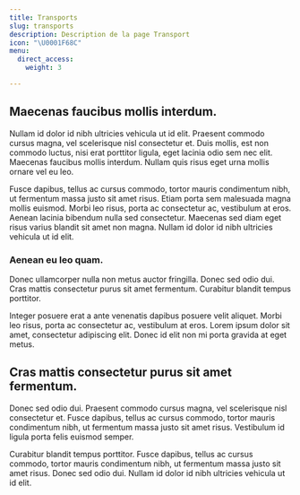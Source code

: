 ```yaml
---
title: Transports
slug: transports
description: Description de la page Transport
icon: "\U0001F68C"
menu:
  direct_access:
    weight: 3

---
```

## Maecenas faucibus mollis interdum.
Nullam id dolor id nibh ultricies vehicula ut id elit. Praesent commodo cursus magna, vel scelerisque nisl consectetur et. Duis mollis, est non commodo luctus, nisi erat porttitor ligula, eget lacinia odio sem nec elit. Maecenas faucibus mollis interdum. Nullam quis risus eget urna mollis ornare vel eu leo.

Fusce dapibus, tellus ac cursus commodo, tortor mauris condimentum nibh, ut fermentum massa justo sit amet risus. Etiam porta sem malesuada magna mollis euismod. Morbi leo risus, porta ac consectetur ac, vestibulum at eros. Aenean lacinia bibendum nulla sed consectetur. Maecenas sed diam eget risus varius blandit sit amet non magna. Nullam id dolor id nibh ultricies vehicula ut id elit.

### Aenean eu leo quam.
Donec ullamcorper nulla non metus auctor fringilla. Donec sed odio dui. Cras mattis consectetur purus sit amet fermentum. Curabitur blandit tempus porttitor.

Integer posuere erat a ante venenatis dapibus posuere velit aliquet. Morbi leo risus, porta ac consectetur ac, vestibulum at eros. Lorem ipsum dolor sit amet, consectetur adipiscing elit. Donec id elit non mi porta gravida at eget metus.

## Cras mattis consectetur purus sit amet fermentum.

Donec sed odio dui. Praesent commodo cursus magna, vel scelerisque nisl consectetur et. Fusce dapibus, tellus ac cursus commodo, tortor mauris condimentum nibh, ut fermentum massa justo sit amet risus. Vestibulum id ligula porta felis euismod semper.

Curabitur blandit tempus porttitor. Fusce dapibus, tellus ac cursus commodo, tortor mauris condimentum nibh, ut fermentum massa justo sit amet risus. Donec sed odio dui. Nullam id dolor id nibh ultricies vehicula ut id elit.